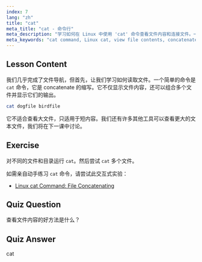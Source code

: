 ```yaml
---
index: 7
lang: "zh"
title: "cat"
meta_title: "cat - 命令行"
meta_description: "学习如何在 Linux 中使用 'cat' 命令查看文件内容和连接文件。一份面向初学者的基本 Linux 命令指南。"
meta_keywords: "cat command, Linux cat, view file contents, concatenate files, Linux commands, beginner Linux, Linux tutorial, Linux guide"
---
```


## Lesson Content

我们几乎完成了文件导航，但首先，让我们学习如何读取文件。一个简单的命令是 `cat` 命令，它是 concatenate 的缩写。它不仅显示文件内容，还可以组合多个文件并显示它们的输出。

```bash
cat dogfile birdfile
```

它不适合查看大文件，只适用于短内容。我们还有许多其他工具可以查看更大的文本文件，我们将在下一课中讨论。

## Exercise

对不同的文件和目录运行 `cat`。然后尝试 `cat` 多个文件。

如需亲自动手练习 `cat` 命令，请尝试此交互式实验：

- [Linux cat Command: File Concatenating](https://labex.io/zh/labs/linux-linux-cat-command-file-concatenating-210986)

## Quiz Question

查看文件内容的好方法是什么？

## Quiz Answer

cat
